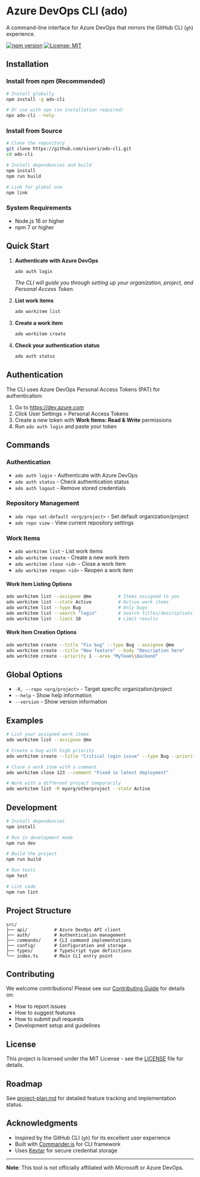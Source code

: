 # Azure DevOps CLI (ado)

A command-line interface for Azure DevOps that mirrors the GitHub CLI (`gh`) experience.

[![npm version](https://badge.fury.io/js/ado-cli.svg)](https://badge.fury.io/js/ado-cli)
[![License: MIT](https://img.shields.io/badge/License-MIT-yellow.svg)](https://opensource.org/licenses/MIT)

## Installation

### Install from npm (Recommended)

```bash
# Install globally
npm install -g ado-cli

# Or use with npx (no installation required)
npx ado-cli --help
```

### Install from Source

```bash
# Clone the repository
git clone https://github.com/sivori/ado-cli.git
cd ado-cli

# Install dependencies and build
npm install
npm run build

# Link for global use
npm link
```

### System Requirements

- Node.js 16 or higher
- npm 7 or higher

## Quick Start

1. **Authenticate with Azure DevOps**
   ```bash
   ado auth login
   ```
   *The CLI will guide you through setting up your organization, project, and Personal Access Token.*

2. **List work items**
   ```bash
   ado workitem list
   ```

3. **Create a work item**
   ```bash
   ado workitem create
   ```

4. **Check your authentication status**
   ```bash
   ado auth status
   ```

## Authentication

The CLI uses Azure DevOps Personal Access Tokens (PAT) for authentication:

1. Go to https://dev.azure.com
2. Click User Settings > Personal Access Tokens  
3. Create a new token with **Work Items: Read & Write** permissions
4. Run `ado auth login` and paste your token

## Commands

### Authentication
- `ado auth login` - Authenticate with Azure DevOps
- `ado auth status` - Check authentication status  
- `ado auth logout` - Remove stored credentials

### Repository Management
- `ado repo set-default <org/project>` - Set default organization/project
- `ado repo view` - View current repository settings

### Work Items
- `ado workitem list` - List work items
- `ado workitem create` - Create a new work item
- `ado workitem close <id>` - Close a work item
- `ado workitem reopen <id>` - Reopen a work item

#### Work Item Listing Options
```bash
ado workitem list --assignee @me          # Items assigned to you
ado workitem list --state Active          # Active work items
ado workitem list --type Bug              # Only bugs
ado workitem list --search "login"        # Search titles/descriptions
ado workitem list --limit 10              # Limit results
```

#### Work Item Creation Options
```bash
ado workitem create --title "Fix bug" --type Bug --assignee @me
ado workitem create --title "New feature" --body "Description here"
ado workitem create --priority 1 --area "MyTeam\\Backend"
```

## Global Options

- `-R, --repo <org/project>` - Target specific organization/project
- `--help` - Show help information
- `--version` - Show version information

## Examples

```bash
# List your assigned work items
ado workitem list --assignee @me

# Create a bug with high priority
ado workitem create --title "Critical login issue" --type Bug --priority 1 --assignee @me

# Close a work item with a comment
ado workitem close 123 --comment "Fixed in latest deployment"

# Work with a different project temporarily
ado workitem list -R myorg/otherproject --state Active
```

## Development

```bash
# Install dependencies
npm install

# Run in development mode
npm run dev

# Build the project
npm run build

# Run tests
npm test

# Lint code
npm run lint
```

## Project Structure

```
src/
├── api/          # Azure DevOps API client
├── auth/         # Authentication management
├── commands/     # CLI command implementations
├── config/       # Configuration and storage
├── types/        # TypeScript type definitions
└── index.ts      # Main CLI entry point
```

## Contributing

We welcome contributions! Please see our [Contributing Guide](CONTRIBUTING.md) for details on:

- How to report issues
- How to suggest features  
- How to submit pull requests
- Development setup and guidelines

## License

This project is licensed under the MIT License - see the [LICENSE](LICENSE) file for details.

## Roadmap

See [project-plan.md](./project-plan.md) for detailed feature tracking and implementation status.

## Acknowledgments

- Inspired by the GitHub CLI (`gh`) for its excellent user experience
- Built with [Commander.js](https://github.com/tj/commander.js) for CLI framework
- Uses [Keytar](https://github.com/atom/node-keytar) for secure credential storage

---

**Note**: This tool is not officially affiliated with Microsoft or Azure DevOps.